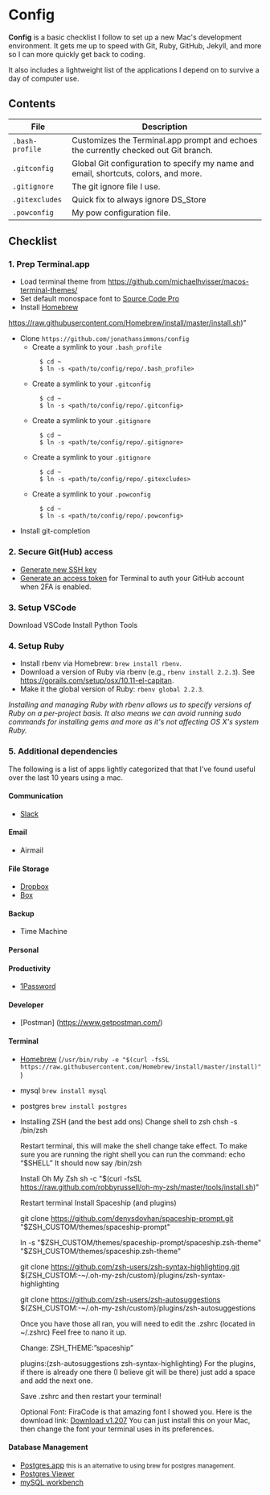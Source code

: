 # Config

**Config** is a basic checklist I follow to set up a new Mac's development environment. It gets me up to speed with Git, Ruby, GitHub, Jekyll, and more so I can more quickly get back to coding.

It also includes a lightweight list of the applications I depend on to survive a day of computer use.

## Contents

| File | Description |
| --- | --- |
| `.bash-profile` | Customizes the Terminal.app prompt and echoes the currently checked out Git branch. |
| `.gitconfig` | Global Git configuration to specify my name and email, shortcuts, colors, and more. |
| `.gitignore` | The git ignore file I use. |
| `.gitexcludes` | Quick fix to always ignore DS_Store |
| `.powconfig` | My pow configuration file. |

## Checklist

### 1. Prep Terminal.app
- Load terminal theme from https://github.com/michaelhvisser/macos-terminal-themes/
- Set default monospace font to [Source Code Pro](https://github.com/adobe-fonts/source-code-pro/releases)
- Install [Homebrew](#Terminal)

https://raw.githubusercontent.com/Homebrew/install/master/install.sh)"
- Clone `https://github.com/jonathansimmons/config`
  - Create a symlink to your `.bash_profile`
    ```
      $ cd ~
      $ ln -s <path/to/config/repo/.bash_profile>
    ```
  - Create a symlink to your `.gitconfig`
    ```
      $ cd ~
      $ ln -s <path/to/config/repo/.gitconfig>
    ```
  - Create a symlink to your `.gitignore`
    ```
      $ cd ~
      $ ln -s <path/to/config/repo/.gitignore>
    ```
  - Create a symlink to your `.gitignore`
    ```
      $ cd ~
      $ ln -s <path/to/config/repo/.gitexcludes>
    ```
  - Create a symlink to your `.powconfig`
    ```
      $ cd ~
      $ ln -s <path/to/config/repo/.powconfig>
    ```
- Install git-completion

### 2. Secure Git(Hub) access

- [Generate new SSH key](https://help.github.com/articles/generating-ssh-keys/)
- [Generate an access token](https://help.github.com/articles/creating-an-access-token-for-command-line-use/) for Terminal to auth your GitHub account when 2FA is enabled.

### 3. Setup VSCode
Download VSCode
Install Python Tools

### 4. Setup Ruby
- Install rbenv via Homebrew: `brew install rbenv`.
- Download a version of Ruby via rbenv (e.g., `rbenv install 2.2.3`). See <https://gorails.com/setup/osx/10.11-el-capitan>.
- Make it the global version of Ruby: `rbenv global 2.2.3`.

*Installing and managing Ruby with rbenv allows us to specify versions of Ruby on a per-project basis. It also means we can avoid running sudo commands for installing gems and more as it's not affecting OS X's system Ruby.*

### 5. Additional dependencies
The following is a list of apps lightly categorized that that I've found useful over the last 10 years using a mac.

#### Communication
  * [Slack](https://slack.com/)

#### Email
  * Airmail 

#### File Storage
  * [Dropbox](http://dropbox.com)
  * [Box](http://box.com)

#### Backup
  * Time Machine

#### Personal

#### Productivity
  * [1Password](https://agilebits.com/onepassword/)

#### Developer
  * [Postman] (https://www.getpostman.com/)

#### Terminal
  * [Homebrew](http://brew.sh) (`/usr/bin/ruby -e "$(curl -fsSL https://raw.githubusercontent.com/Homebrew/install/master/install)"`)
  * mysql `brew install mysql`
  * postgres `brew install postgres`
  
  * Installing ZSH (and the best add ons)
      Change shell to zsh
      chsh -s /bin/zsh

      Restart terminal, this will make the shell change take effect. To make sure you are running the right shell you can run the command: echo “$SHELL”
      It should now say /bin/zsh

      Install Oh My Zsh
      sh -c "$(curl -fsSL https://raw.github.com/robbyrussell/oh-my-zsh/master/tools/install.sh)"

      Restart terminal
      Install Spaceship (and plugins)
      
      git clone https://github.com/denysdovhan/spaceship-prompt.git "$ZSH_CUSTOM/themes/spaceship-prompt"

      ln -s "$ZSH_CUSTOM/themes/spaceship-prompt/spaceship.zsh-theme" "$ZSH_CUSTOM/themes/spaceship.zsh-theme"

      git clone https://github.com/zsh-users/zsh-syntax-highlighting.git ${ZSH_CUSTOM:-~/.oh-my-zsh/custom}/plugins/zsh-syntax-highlighting

      git clone https://github.com/zsh-users/zsh-autosuggestions ${ZSH_CUSTOM:-~/.oh-my-zsh/custom}/plugins/zsh-autosuggestions

      Once you have those all ran, you will need to edit the .zshrc (located in ~/.zshrc) Feel free to nano it up.

      Change: 
      ZSH_THEME:”spaceship”

      plugins:(zsh-autosuggestions zsh-syntax-highlighting)
      For the plugins, if there is already one there (I believe git will be there) just add a space and add the next one.

      Save .zshrc and then restart your terminal!

      Optional Font:
      FiraCode is that amazing font I showed you. Here is the download link:
      [Download v1.207](https://github.com/tonsky/FiraCode/releases/download/1.207/FiraCode_1.207.zip)
      You can just install this on your Mac, then change the font your terminal uses in its preferences.

#### Database Management
  * [Postgres.app](http://postgresapp.com/) <small> this is an alternative to
using brew for postgres management.</small>
  * [Postgres Viewer](https://www.postgresql.org)
  * [mySQL workbench](https://www.mysql.com/products/workbench/)
